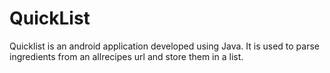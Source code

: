 # QuickList
Quicklist is an android application developed using Java. It is used to parse ingredients from an allrecipes url and store them in a list.
